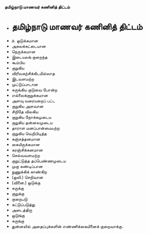 **தமிழ்நாடு மாணவர் கணினித் திட்டம்**
- # தமிழ்நாடு மாணவர் கணினித் திட்டம்
- a. ஒடுக்கமான
- அகலக்கட்டையான
- நெருக்கமான
- இடையலங் குறைந்த
- கூம்பிய
- குறுகிய
- விரிவகற்சிக்கிடமில்லாத
- இடவளமற்ற
- முட்டுப்பாடான
- சுருங்கிய குடுவை போன்ற
- எல்லைக்குறுக்கமான
- அளவு வரையறைப் பட்ட
- குறுகிய அளவான
- சிறிதே விலகிய
- குறுகிய நோக்கமுடைய
- குறுகிய தன்னலமுடைய
- தாராள மனப்பான்மையற்ற
- குறுகிய வெறிபிடித்த
- கஞ்சத்தனமான
- கையிருக்கமான
- கரஞ்சிக்கனமான
- செல்வவளமற்ற
- குறுட்டுத்த தப்பெண்ணமுடைய
- முகு கண்டிப்பான
- நுணுக்கிக் காண்கிற
- (ஒலி.) செறிவான
- (வினை.) ஒடுக்கு
- சுருக்கு
- குறுக்கு
- குறைபடு
- கட்டுப்படுத்து
- அடைத்திரு
- ஒடுங்கு
- சுருங்கு
- துன்னலில் அதைப்புக்களின் எண்ணிக்கையினைக் குறைவாக்கு.

